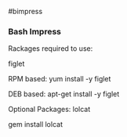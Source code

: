 #bimpress
### Bash Impress

Rackages required to use:

figlet

RPM based:
yum install -y figlet

DEB based:
apt-get install -y figlet

Optional Packages:
lolcat

gem install lolcat
